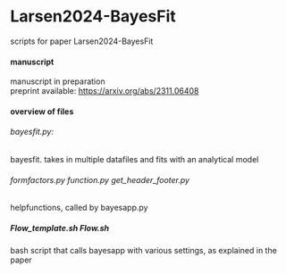 # Larsen2024-BayesFit
scripts for paper Larsen2024-BayesFit

#### manuscript
manuscript in preparation    
preprint available: https://arxiv.org/abs/2311.06408    

#### overview of files
###### bayesfit.py:   
bayesfit. takes in multiple datafiles and fits with an analytical model    

###### formfactors.py  function.py   get_header_footer.py    
helpfunctions, called by bayesapp.py

 ##### Flow_template.sh Flow.sh
 bash script that calls bayesapp with various settings, as explained in the paper    
